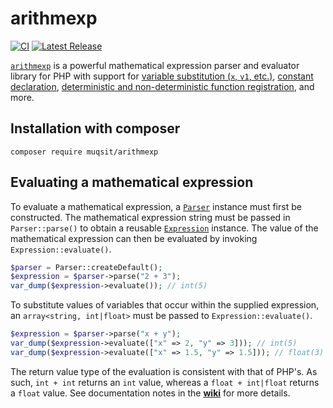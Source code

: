 # arithmexp
[![CI](https://github.com/Muqsit/arithmexp/actions/workflows/ci.yml/badge.svg)](https://github.com/Muqsit/arithmexp/actions/workflows/ci.yml)
[![Latest Release](https://img.shields.io/github/v/release/Muqsit/arithmexp)](https://github.com/Muqsit/arithmexp/releases/latest)

[`arithmexp`](https://github.com/Muqsit/arithmexp) is a powerful mathematical expression parser and evaluator library for PHP with support for [variable substitution (`x`, `v1`, etc.)](https://github.com/Muqsit/arithmexp#evaluating-a-mathematical-expression), [constant declaration](https://github.com/Muqsit/arithmexp/wiki), [deterministic and non-deterministic function registration](https://github.com/Muqsit/arithmexp/wiki), and more.

## Installation with composer
```
composer require muqsit/arithmexp
```

## Evaluating a mathematical expression
To evaluate a mathematical expression, a [`Parser`](https://github.com/Muqsit/arithmexp/blob/master/src/muqsit/arithmexp/Parser.php) instance must first be constructed.
The mathematical expression string must be passed in `Parser::parse()` to obtain a reusable [`Expression`](https://github.com/Muqsit/arithmexp/blob/master/src/muqsit/arithmexp/expression/Expression.php) instance.
The value of the mathematical expression can then be evaluated by invoking `Expression::evaluate()`.
```php
$parser = Parser::createDefault();
$expression = $parser->parse("2 + 3");
var_dump($expression->evaluate()); // int(5)
```

To substitute values of variables that occur within the supplied expression, an `array<string, int|float>` must be passed to `Expression::evaluate()`.
```php
$expression = $parser->parse("x + y");
var_dump($expression->evaluate(["x" => 2, "y" => 3])); // int(5)
var_dump($expression->evaluate(["x" => 1.5, "y" => 1.5])); // float(3)
```
The return value type of the evaluation is consistent with that of PHP's. As such, `int + int` returns an `int` value, whereas a `float + int|float` returns a `float` value. See documentation notes in the [**wiki**](https://github.com/Muqsit/arithmexp/wiki) for more details.
